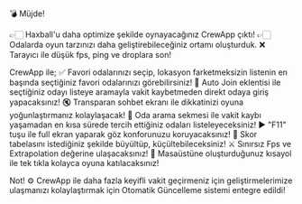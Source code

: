 💣 Müjde! 

👉🏻 Haxball'u daha optimize şekilde oynayacağınız CrewApp çıktı!
👉🏻 Odalarda oyun tarzınızı daha geliştirebileceğiniz ortamı oluşturduk.
❌ Tarayıcı ile düşük fps, ping ve droplara son! 

CrewApp ile;
✅ Favori odalarınızı seçip, lokasyon farketmeksizin listenin en başında seçtiğiniz favori odalarınızı görebilirsiniz! 
💠 Auto Join eklentisi ile seçtiğiniz odayı listeye aramayla vakit kaybetmeden direkt odaya giriş yapacaksınız!
🔇 Transparan sohbet ekranı ile dikkatinizi oyuna yoğunlaştırmanız kolaylaşacak!
🔘 Oda arama sekmesi ile vakit kaybı yaşamadan en kısa sürede tercih ettiğiniz odaları listeleyeceksiniz!
▶️ "F11" tuşu ile full ekran yaparak göz konforunuzu koruyacaksınız!
🔧 Skor tabelasını istediğiniz şekilde büyültüp, küçültebileceksiniz!
⚔️ Sınırsız Fps ve Extrapolation değerine ulaşacaksınız!
🔑 Masaüstüne oluşturduğunuz kısayol ile tek tıkla kolayca oyuna katılacaksınız!

Not!
⚙️ CrewApp ile daha fazla keyifli vakit geçirmeniz için geliştirmelerimize ulaşmanızı kolaylaştırmak için Otomatik Güncelleme sistemi entegre edildi!
